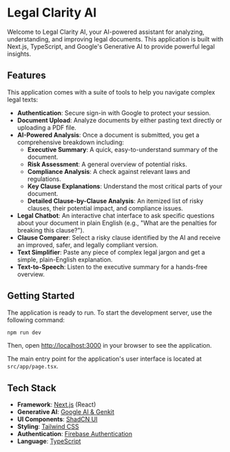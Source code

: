 # Legal Clarity AI

Welcome to Legal Clarity AI, your AI-powered assistant for analyzing, understanding, and improving legal documents. This application is built with Next.js, TypeScript, and Google's Generative AI to provide powerful legal insights.

## Features

This application comes with a suite of tools to help you navigate complex legal texts:

*   **Authentication**: Secure sign-in with Google to protect your session.
*   **Document Upload**: Analyze documents by either pasting text directly or uploading a PDF file.
*   **AI-Powered Analysis**: Once a document is submitted, you get a comprehensive breakdown including:
    *   **Executive Summary**: A quick, easy-to-understand summary of the document.
    *   **Risk Assessment**: A general overview of potential risks.
    *   **Compliance Analysis**: A check against relevant laws and regulations.
    *   **Key Clause Explanations**: Understand the most critical parts of your document.
    *   **Detailed Clause-by-Clause Analysis**: An itemized list of risky clauses, their potential impact, and compliance issues.
*   **Legal Chatbot**: An interactive chat interface to ask specific questions about your document in plain English (e.g., "What are the penalties for breaking this clause?").
*   **Clause Comparer**: Select a risky clause identified by the AI and receive an improved, safer, and legally compliant version.
*   **Text Simplifier**: Paste any piece of complex legal jargon and get a simple, plain-English explanation.
*   **Text-to-Speech**: Listen to the executive summary for a hands-free overview.

## Getting Started

The application is ready to run. To start the development server, use the following command:

```bash
npm run dev
```

Then, open [http://localhost:3000](http://localhost:3000) in your browser to see the application.

The main entry point for the application's user interface is located at `src/app/page.tsx`.

## Tech Stack

*   **Framework**: [Next.js](https://nextjs.org/) (React)
*   **Generative AI**: [Google AI & Genkit](https://firebase.google.com/docs/genkit)
*   **UI Components**: [ShadCN UI](https://ui.shadcn.com/)
*   **Styling**: [Tailwind CSS](https://tailwindcss.com/)
*   **Authentication**: [Firebase Authentication](https://firebase.google.com/docs/auth)
*   **Language**: [TypeScript](https://www.typescriptlang.org/)
